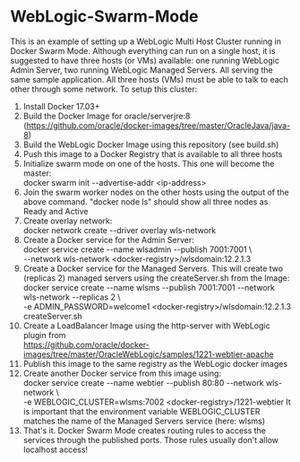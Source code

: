 # WebLogic-Swarm-Mode
This is an example of setting up a WebLogic Multi Host Cluster running in Docker Swarm Mode. 
Although everything can run on a single host, it is suggested to have three hosts (or VMs) available:
  one running WebLogic Admin Server, 
  two running WebLogic Managed Servers.
All serving the same sample application.
All three hosts (VMs) must be able to talk to each other through some network.
To setup this cluster:
1.  Install Docker 17.03+
2.  Build the Docker Image for oracle/serverjre:8 \
    (https://github.com/oracle/docker-images/tree/master/OracleJava/java-8)
3.  Build the WebLogic Docker Image using this repository (see build.sh)
4.  Push this image to a Docker Registry that is available to all three hosts
5.  Initialize swarm mode on one of the hosts. This one will become the master: \
    docker swarm init --advertise-addr \<ip-address\>
6.  Join the swarm worker nodes on the other hosts using the output of the above command.
    "docker node ls" should show all three nodes as Ready and Active
7.  Create overlay network:\
    docker network create --driver overlay wls-network
8.  Create a Docker service for the Admin Server:\
    docker service create --name wlsadmin --publish 7001:7001 \\\
    --network wls-network \<docker-registry\>/wlsdomain:12.2.1.3
9.  Create a Docker service for the Managed Servers. This will create two (replicas 2) managed servers using the createServer.sh from the Image:\
    docker service create --name wlsms --publish 7001:7001 --network wls-network --replicas 2 \\\
           -e ADMIN_PASSWORD=welcome1 \<docker-registry\>/wlsdomain:12.2.1.3 createServer.sh
10. Create a LoadBalancer Image using the http-server with WebLogic plugin from \
    https://github.com/oracle/docker-images/tree/master/OracleWebLogic/samples/1221-webtier-apache
11. Publish this image to the same registry as the WebLogic docker images    
11. Create another Docker service from this image using:\
    docker service create --name webtier --publish 80:80 --network wls-network \\\
    -e WEBLOGIC_CLUSTER=wlsms:7002 \<docker-registry\>/1221-webtier
    It is important that the environment variable WEBLOGIC_CLUSTER matches the name of the Managed Servers service (here: wlsms)
12. That's it. Docker Swarm Mode creates routing rules to access the services through the published ports. 
    Those rules usually don't allow localhost access!
